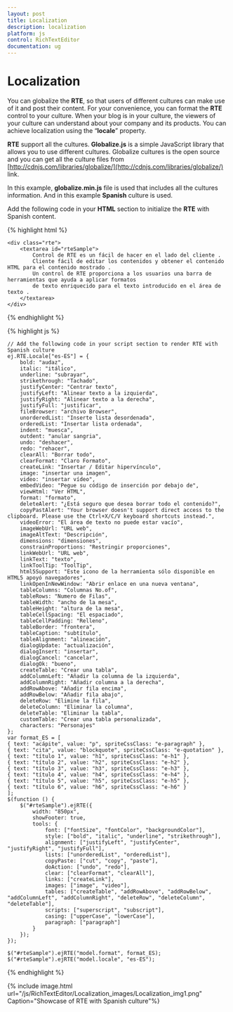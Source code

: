 ```yaml
---
layout: post
title: Localization
description: localization
platform: js
control: RichTextEditor
documentation: ug
---
```


# Localization

You can globalize the **RTE**, so that users of different cultures can make use of it and post their content. For your convenience, you can format the **RTE** control to your culture. When your blog is in your culture, the viewers of your culture can understand about your company and its products. You can achieve localization using the “**locale**” property. 

**RTE** support all the cultures. **Globalize.js** is a simple JavaScript library that allows you to use different cultures. Globalize cultures is the open source and you can get all the culture files from [http://cdnjs.com/libraries/globalize/](http://cdnjs.com/libraries/globalize/) link. 

In this example, **globalize.min.js** file is used that includes all the cultures information. And in this example **Spanish** culture is used. 

Add the following code in your **HTML** section to initialize the **RTE** with Spanish content.

{% highlight html %}

    <div class="rte">
        <textarea id="rteSample">
            Control de RTE es un fácil de hacer en el lado del cliente .
            Cliente fácil de editar los contenidos y obtener el contenido HTML para el contenido mostrado .
            Un control de RTE proporciona a los usuarios una barra de herramientas que ayuda a aplicar formatos
            de texto enriquecido para el texto introducido en el área de texto .
        </textarea>
    </div>

{% endhighlight %}

{% highlight js %}

    // Add the following code in your script section to render RTE with Spanish culture
    ej.RTE.Locale["es-ES"] = {
        bold: "audaz",
        italic: "itálico",
        underline: "subrayar",
        strikethrough: "Tachado",
        justifyCenter: "Centrar texto",
        justifyLeft: "Alinear texto a la izquierda",
        justifyRight: "Alinear texto a la derecha",
        justifyFull: "justificar",
        fileBrowser: "archivo Browser",
        unorderedList: "Inserte lista desordenada",
        orderedList: "Insertar lista ordenada",
        indent: "muesca",
        outdent: "anular sangria",
        undo: "deshacer",
        redo: "rehacer",
        clearAll: "Borrar todo",
        clearFormat: "Claro Formato",
        createLink: "Insertar / Editar hipervínculo",
        image: "insertar una imagen",
        video: "insertar vídeo",
        embedVideo: "Pegue su código de inserción por debajo de",
        viewHtml: "Ver HTML",
        format: "formato",
        deleteAlert: "¿Está seguro que desea borrar todo el contenido?",
        copyPastAlert: "Your browser doesn't support direct access to the clipboard. Please use the Ctrl+X/C/V keyboard shortcuts instead.",
        videoError: "El área de texto no puede estar vacío",
        imageWebUrl: "URL web",
        imageAltText: "Descripción",
        dimensions: "dimensiones",
        constrainProportions: "Restringir proporciones",
        linkWebUrl: "URL web",
        linkText: "texto",
        linkToolTip: "ToolTip",
        html5Support: "Este icono de la herramienta sólo disponible en HTML5 apoyó navegadores",
        linkOpenInNewWindow: "Abrir enlace en una nueva ventana",
        tableColumns: "Columnas No.of",
        tableRows: "Numero de Filas",
        tableWidth: "ancho de la mesa",
        tableHeight: "altura de la mesa",
        tableCellSpacing: "El espaciado",
        tableCellPadding: "Relleno",
        tableBorder: "frontera",
        tableCaption: "subtítulo",
        tableAlignment: "alineación",
        dialogUpdate: "actualización",
        dialogInsert: "insertar",
        dialogCancel: "cancelar",
        dialogOk: "bueno",
        createTable: "Crear una tabla",
        addColumnLeft: "Añadir la columna de la izquierda",
        addColumnRight: "Añadir columna a la derecha",
        addRowAbove: "Añadir fila encima",
        addRowBelow: "Añadir fila abajo",
        deleteRow: "Elimine la fila",
        deleteColumn: "Eliminar la columna",
        deleteTable: "Eliminar la tabla",
        customTable: "Crear una tabla personalizada",
        characters: "Personajes"
    };
    var format_ES = [
    { text: "acápite", value: "p", spriteCssClass: "e-paragraph" },
    { text: "cita", value: "blockquote", spriteCssClass: "e-quotation" },
    { text: "título 1", value: "h1", spriteCssClass: "e-h1" },
    { text: "título 2", value: "h2", spriteCssClass: "e-h2" },
    { text: "título 3", value: "h3", spriteCssClass: "e-h3" },
    { text: "título 4", value: "h4", spriteCssClass: "e-h4" },
    { text: "título 5", value: "h5", spriteCssClass: "e-h5" },
    { text: "título 6", value: "h6", spriteCssClass: "e-h6" }
    ];
    $(function () {
        $("#rteSample").ejRTE({
            width: "850px",
            showFooter: true,
            tools: {
                font: ["fontSize", "fontColor", "backgroundColor"],
                style: ["bold", "italic", "underline", "strikethrough"],
                alignment: ["justifyLeft", "justifyCenter", "justifyRight", "justifyFull"],
                lists: ["unorderedList", "orderedList"],
                copyPaste: ["cut", "copy", "paste"],
                doAction: ["undo", "redo"],
                clear: ["clearFormat", "clearAll"],
                links: ["createLink"],
                images: ["image", "video"],
                tables: ["createTable", "addRowAbove", "addRowBelow", "addColumnLeft", "addColumnRight", "deleteRow", "deleteColumn", "deleteTable"],
                scripts: ["superscript", "subscript"],
                casing: ["upperCase", "lowerCase"],
                paragraph: ["paragraph"]
            }
        });
    });

    $("#rteSample").ejRTE("model.format", format_ES);
    $("#rteSample").ejRTE("model.locale", "es-ES");

{% endhighlight %}


{% include image.html url="/js/RichTextEditor/Localization_images/Localization_img1.png" Caption="Showcase of RTE with Spanish culture"%}

